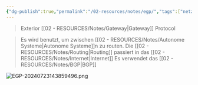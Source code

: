 ```yaml
---
{"dg-publish":true,"permalink":"/02-resources/notes/egp/","tags":["netzwerk"],"noteIcon":""}
---
```


> Exterior [[02 - RESOURCES/Notes/Gateway\|Gateway]] Protocol

>Es wird benutzt, um zwischen [[02 - RESOURCES/Notes/Autonome Systeme\|Autonome Systeme]]n zu routen.
>Die [[02 - RESOURCES/Notes/Routing\|Routing]] passiert in das [[02 - RESOURCES/Notes/Internet\|Internet]]
>Es verwendet das [[02 - RESOURCES/Notes/BGP\|BGP]]

![EGP-20240723143859496.png](/img/user/02%20-%20RESOURCES/Files/EGP-20240723143859496.png)

